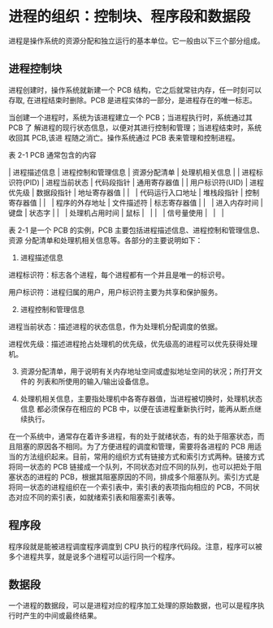 # 进程的组织：控制块、程序段和数据段

进程是操作系统的资源分配和独立运行的基本单位。它一般由以下三个部分组成。

## 进程控制块

进程创建时，操作系统就新建一个 PCB 结构，它之后就常驻内存，任一时刻可以存取, 在进程结束时删除。PCB 是进程实体的一部分，是进程存在的唯一标志。

当创建一个进程时，系统为该进程建立一个 PCB；当进程执行时，系统通过其 PCB 了 解进程的现行状态信息，以便对其进行控制和管理；当进程结束时，系统收回其 PCB,该进 程随之消亡。操作系统通过 PCB 表来管理和控制进程。

表 2-1 PCB 通常包含的内容

| 进程描述信息 | 进程控制和管理信息 | 资源分配清单 | 处理机相关信息 |
| 进程标识符(PID) | 进程当前状态 | 代码段指针 | 通用寄存器值 |
| 用户标识符(UID) | 进程优先级 | 数据段指针 | 地址寄存器值 |
|   | 代码运行入口地址 | 堆栈段指针 | 控制寄存器值 |
|   | 程序的外存地址 | 文件描述符 | 标志寄存器值 |
|   | 进入内存时间 | 键盘 | 状态字 |
|   | 处理机占用时间 | 鼠标 |   |
|   | 信号量使用 |   |   |

表 2-1 是一个 PCB 的实例，PCB 主要包括进程描述信息、进程控制和管理信息、资源 分配清单和处理机相关信息等。各部分的主要说明如下：

1) 进程描述信息

进程标识符：标志各个进程，每个进程都有一个并且是唯一的标识号。

用户标识符：进程归属的用户，用户标识符主要为共享和保护服务。

2) 进程控制和管理信息

进程当前状态：描述进程的状态信息，作为处理机分配调度的依据。

进程优先级：描述进程抢占处理机的优先级，优先级高的进程可以优先获得处理机。

3) 资源分配清单，用于说明有关内存地址空间或虚拟地址空间的状况；所打开文件的 列表和所使用的输入/输出设备信息。

4) 处理机相关信息，主要指处理机中各寄存器值，当进程被切换时，处理机状态信息 都必须保存在相应的 PCB 中，以便在该进程重新执行时，能再从断点继续执行。

在一个系统中，通常存在着许多进程，有的处于就绪状态，有的处于阻塞状态，而且阻塞的原因各不相同。为了方便进程的调度和管理，需要将各进程的 PCB 用适当的方法组织起来。目前，常用的组织方式有链接方式和索引方式两种。链接方式将同一状态的 PCB 链接成一个队列，不同状态对应不同的队列，也可以把处于阻塞状态的进程的 PCB，根据其阻塞原因的不同，排成多个阻塞队列。索引方式是将同一状态的进程组织在一个索引表中，索引表的表项指向相应的 PCB，不同状态对应不同的索引表，如就绪索引表和阻塞索引表等。

## 程序段

程序段就是能被进程调度程序调度到 CPU 执行的程序代码段。注意，程序可以被多个进程共享，就是说多个进程可以运行同一个程序。

## 数据段

一个进程的数据段，可以是进程对应的程序加工处理的原始数据，也可以是程序执行时产生的中间或最终结果。